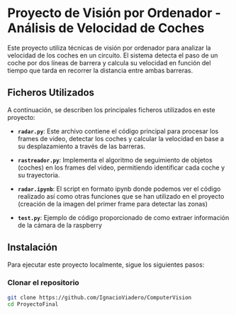 # Proyecto de Visión por Ordenador - Análisis de Velocidad de Coches

Este proyecto utiliza técnicas de visión por ordenador para analizar la velocidad de los coches en un circuito. El sistema detecta el paso de un coche por dos líneas de barrera y calcula su velocidad en función del tiempo que tarda en recorrer la distancia entre ambas barreras.

## Ficheros Utilizados

A continuación, se describen los principales ficheros utilizados en este proyecto:

- **`radar.py`**: Este archivo contiene el código principal para procesar los frames de video, detectar los coches y calcular la velocidad en base a su desplazamiento a través de las barreras.
  
- **`rastreador.py`**: Implementa el algoritmo de seguimiento de objetos (coches) en los frames del video, permitiendo identificar cada coche y su trayectoria.

- **`radar.ipynb`**: El script en formato ipynb donde podemos ver el código realizado así como otras funciones que se han utilizado en el proyecto (creación de la imagen del primer frame para detectar las zonas)
- **`test.py`**: Ejemplo de código proporcionado de como extraer información de la cámara de la raspberry
## Instalación

Para ejecutar este proyecto localmente, sigue los siguientes pasos:

### Clonar el repositorio

```bash
git clone https://github.com/IgnacioViadero/ComputerVision
cd ProyectoFinal
